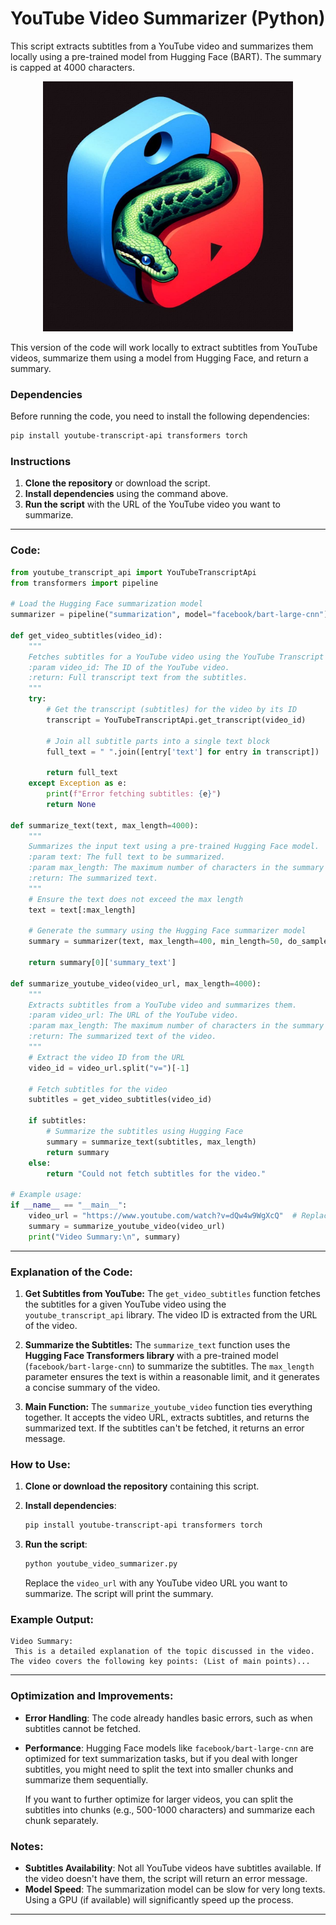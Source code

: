 # **YouTube Video Summarizer (Python)**

This script extracts subtitles from a YouTube video and summarizes them locally using a pre-trained model from Hugging Face (BART). The summary is capped at 4000 characters.

<p align="center">
  
<img src="Summarizer_Youtube3.png" alt="Youtube Summarizer" width="400"/>

</p>


This version of the code will work locally to extract subtitles from YouTube videos, summarize them using a model from Hugging Face, and return a summary.

### **Dependencies**

Before running the code, you need to install the following dependencies:

```bash
pip install youtube-transcript-api transformers torch
```

### **Instructions**

1. **Clone the repository** or download the script.
2. **Install dependencies** using the command above.
3. **Run the script** with the URL of the YouTube video you want to summarize.

---

### **Code:**

```python
from youtube_transcript_api import YouTubeTranscriptApi
from transformers import pipeline

# Load the Hugging Face summarization model
summarizer = pipeline("summarization", model="facebook/bart-large-cnn")

def get_video_subtitles(video_id):
    """
    Fetches subtitles for a YouTube video using the YouTube Transcript API.
    :param video_id: The ID of the YouTube video.
    :return: Full transcript text from the subtitles.
    """
    try:
        # Get the transcript (subtitles) for the video by its ID
        transcript = YouTubeTranscriptApi.get_transcript(video_id)
        
        # Join all subtitle parts into a single text block
        full_text = " ".join([entry['text'] for entry in transcript])
        
        return full_text
    except Exception as e:
        print(f"Error fetching subtitles: {e}")
        return None

def summarize_text(text, max_length=4000):
    """
    Summarizes the input text using a pre-trained Hugging Face model.
    :param text: The full text to be summarized.
    :param max_length: The maximum number of characters in the summary (default 4000).
    :return: The summarized text.
    """
    # Ensure the text does not exceed the max length
    text = text[:max_length]
    
    # Generate the summary using the Hugging Face summarizer model
    summary = summarizer(text, max_length=400, min_length=50, do_sample=False)
    
    return summary[0]['summary_text']

def summarize_youtube_video(video_url, max_length=4000):
    """
    Extracts subtitles from a YouTube video and summarizes them.
    :param video_url: The URL of the YouTube video.
    :param max_length: The maximum number of characters in the summary (default 4000).
    :return: The summarized text of the video.
    """
    # Extract the video ID from the URL
    video_id = video_url.split("v=")[-1]
    
    # Fetch subtitles for the video
    subtitles = get_video_subtitles(video_id)
    
    if subtitles:
        # Summarize the subtitles using Hugging Face
        summary = summarize_text(subtitles, max_length)
        return summary
    else:
        return "Could not fetch subtitles for the video."

# Example usage:
if __name__ == "__main__":
    video_url = "https://www.youtube.com/watch?v=dQw4w9WgXcQ"  # Replace with your YouTube video URL
    summary = summarize_youtube_video(video_url)
    print("Video Summary:\n", summary)
```

---

### **Explanation of the Code:**

1. **Get Subtitles from YouTube:**
   The `get_video_subtitles` function fetches the subtitles for a given YouTube video using the `youtube_transcript_api` library. The video ID is extracted from the URL of the video.

2. **Summarize the Subtitles:**
   The `summarize_text` function uses the **Hugging Face Transformers library** with a pre-trained model (`facebook/bart-large-cnn`) to summarize the subtitles. The `max_length` parameter ensures the text is within a reasonable limit, and it generates a concise summary of the video.

3. **Main Function:**
   The `summarize_youtube_video` function ties everything together. It accepts the video URL, extracts subtitles, and returns the summarized text. If the subtitles can't be fetched, it returns an error message.

### **How to Use:**

1. **Clone or download the repository** containing this script.
2. **Install dependencies**:

    ```bash
    pip install youtube-transcript-api transformers torch
    ```

3. **Run the script**:

    ```bash
    python youtube_video_summarizer.py
    ```

    Replace the `video_url` with any YouTube video URL you want to summarize. The script will print the summary.

### **Example Output:**

```text
Video Summary:
 This is a detailed explanation of the topic discussed in the video. The video covers the following key points: (List of main points)...
```

---

### **Optimization and Improvements:**

- **Error Handling**: The code already handles basic errors, such as when subtitles cannot be fetched.
- **Performance**: Hugging Face models like `facebook/bart-large-cnn` are optimized for text summarization tasks, but if you deal with longer subtitles, you might need to split the text into smaller chunks and summarize them sequentially.
  
  If you want to further optimize for larger videos, you can split the subtitles into chunks (e.g., 500-1000 characters) and summarize each chunk separately.

### **Notes:**

- **Subtitles Availability**: Not all YouTube videos have subtitles available. If the video doesn't have them, the script will return an error message.
- **Model Speed**: The summarization model can be slow for very long texts. Using a GPU (if available) will significantly speed up the process.

---
